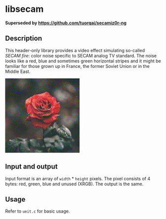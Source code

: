 libsecam
========

**Superseded by https://github.com/tuorqai/secamiz0r-ng**

## Description

This header-only library provides a video effect simulating so-called _SECAM
fire_: color noise specific to SECAM analog TV standard. The noise looks like
a red, blue and sometimes green horizontal stripes and it might be familiar
for those grown up in France, the former Soviet Union or in the Middle East.

![Sample](sample.gif)

## Input and output

Input format is an array of `width` * `height` pixels. The pixel consists of
4 bytes: red, green, blue and unused (XRGB). The output is the same.

## Usage

Refer to `ueit.c` for basic usage.
